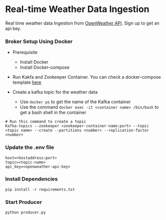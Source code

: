 # Real-time Weather Data Ingestion

Real time weather data Ingestion from [OpenWeather API](https://openweathermap.org/api). Sign up to get an api key.


### Broker Setup Using Docker

  * Prerequisite
    - Install Docker
    - Install Docker-compose

  * Run Kakfa and Zookeeper Container. You can check a docker-compose template [here](https://github.com/conduktor/kafka-stack-docker-compose)
  * Create a kafka topic for the weather data
    - Use `docker ps` to get the name of the Kafka container
    - Use the command `docker exec -it <container name> /bin/bash` to get a bash shell in the container
  
    
  ``` 
  # Run this command to create a topic
  Kafka-topics --zookeeper <zookeeper-container-name:port> --topic <topic name> --create --partitions <number> --replication-factor <number> 
  ```
  
### Update the .env file 
  ```
  host=<hostaddress:port>
  topic=<topic-name>
  api_key=<openweather-api-key>
  ```
  
### Install Dependencies
  ```
  pip install -r requirements.txt
  ```
  
### Start Producer
  ```
  python producer.py
  ```
